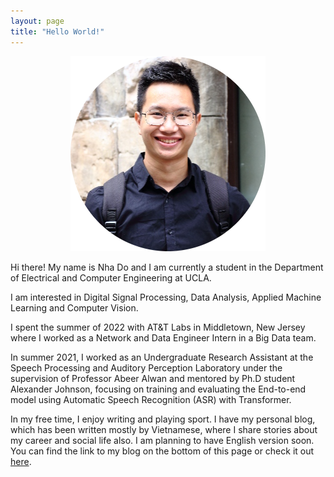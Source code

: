 ```yaml
---
layout: page
title: "Hello World!"
---
```


<p align="center">
<img src="images/ProfilePicture-modified.png">
</p>

Hi there! My name is Nha Do and I am currently a student in the Department of Electrical and Computer Engineering at UCLA.

I am interested in Digital Signal Processing, Data Analysis, Applied Machine Learning and Computer Vision.

I spent the summer of 2022 with AT&T Labs in Middletown, New Jersey where I worked as a Network and Data Engineer Intern in a Big Data team.

In summer 2021, I worked as an Undergraduate Research Assistant at the Speech Processing and Auditory Perception Laboratory under the supervision of Professor Abeer Alwan and mentored by Ph.D student Alexander Johnson, focusing on training and evaluating the End-to-end model using Automatic Speech Recognition (ASR) with Transformer.

In my free time, I enjoy writing and playing sport. I have my personal blog, which has been written mostly by Vietnamese, where I share stories about my career and social life also. I am planning to have English version soon. You can find the link to my blog on the bottom of this page or check it out [here](https://nhavtdo.wordpress.com/).
